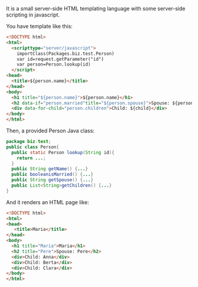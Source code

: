 It is a small server-side HTML templating language with some server-side scripting in javascript.

You have template like this:

```html
<!DOCTYPE html>
<html>
  <scripttype="server/javascript">
    importClass(Packages.biz.test.Person) 
    var id=request.getParameter("id") 
    var person=Person.lookup(id) 
  </script>
<head>
  <title>${person.name}</title>
</head>
<body>
  <h1 title="${person.name}">${person.name}</h1>
  <h2 data-if="person.married"title="${person.spouse}">Spouse: ${person.spouse}</h2>
  <div data-for-child="person.children">Child: ${child}</div>
</body>
</html>
```

Then, a provided Person Java class:

```java
package biz.test; 
public class Person{
  public static Person lookup(String id){ 
    return ...; 
  }
  public String getName() {...} 
  public booleanisMarried() {...} 
  public String getSpouse() {...}
  public List<String>getChildren() {...} 
}
```

And it renders an HTML page like:

```html
<!DOCTYPE html>
<html>
<head>
   <title>Maria</title>
</head>
<body>
  <h1 title="Maria">Maria</h1>
  <h2 title="Pere">Spouse: Pere</h2>
  <div>Child: Anna</div>
  <div>Child: Berta</div>
  <div>Child: Clara</div>
</body>
</html>
```